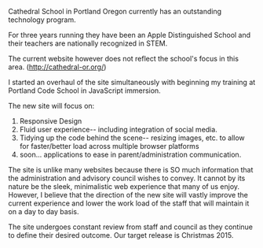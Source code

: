 Cathedral School in Portland Oregon currently has an outstanding technology program.

For three years running they have been an Apple Distinguished School and their teachers are nationally recognized in STEM.

The current website however does not reflect the school's focus in this area.  (http://cathedral-or.org/)

I started an overhaul of the site simultaneously with beginning my training at Portland Code School in JavaScript immersion.

The new site will focus on:

1.  Responsive Design
2.  Fluid user experience-- including integration of social media.
3.  Tidying up the code behind the scene-- resizing images, etc. to allow for faster/better load across multiple browser platforms
4.  soon... applications to ease in parent/administration communication.

The site is unlike many websites because there is SO much information that the administration and advisory council wishes to convey.
It cannot by its nature be the sleek, minimalistic web experience that many of us enjoy.  However, I believe that the direction of the new 
site will vastly improve the current experience and lower the work load of the staff that will maintain it on a day to day basis.

The site undergoes constant review from staff and council as they continue to define their desired outcome. Our target release is Christmas 2015.
